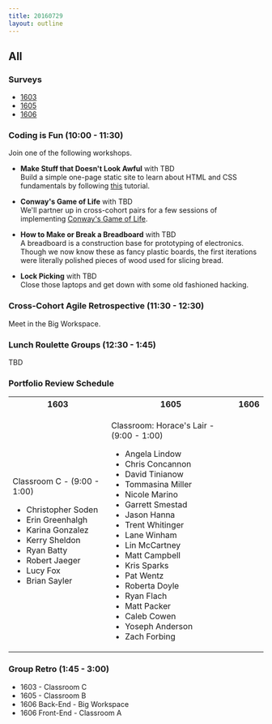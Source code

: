 ```yaml
---
title: 20160729
layout: outline
---
```


## All

### Surveys

* [1603]()
* [1605]()
* [1606]()

### Coding is Fun (10:00 - 11:30)
Join one of the following workshops.  

* **Make Stuff that Doesn't Look Awful** with TBD  
Build a simple one-page static site to learn about HTML and CSS fundamentals by following [this](https://github.com/turingschool-examples/introductory-static-site) tutorial.

* **Conway's Game of Life** with TBD  
We'll partner up in cross-cohort pairs for a few sessions of implementing [Conway's Game of Life](https://en.wikipedia.org/wiki/Conway%27s_Game_of_Life).

* **How to Make or Break a Breadboard** with TBD  
A breadboard is a construction base for prototyping of electronics. Though we now know these as fancy plastic boards, the first iterations were literally polished pieces of wood used for slicing bread.

* **Lock Picking** with TBD  
Close those laptops and get down with some old fashioned hacking.

### Cross-Cohort Agile Retrospective (11:30 - 12:30)
Meet in the Big Workspace.

### Lunch Roulette Groups (12:30 - 1:45)
TBD

### Portfolio Review Schedule
<table>
  <tbody>
    <tr>
      <th>1603</th>
      <th>1605</th>
      <th>1606</th>
    </tr>
    <tr>
      <td>
        <p>Classroom C - (9:00 - 1:00)</p>
        <ul>
          <li>Christopher Soden</li>
          <li>Erin Greenhalgh</li>
          <li>Karina Gonzalez</li>
          <li>Kerry Sheldon</li>
          <li>Ryan Batty</li>
          <li>Robert Jaeger</li>
          <li>Lucy Fox</li>
          <li>Brian Sayler</li>
        </ul>        
      </td>
      <td>
        <p>Classroom: Horace's Lair - (9:00 - 1:00)</p>
        <ul>
          <li>Angela Lindow</li>
          <li>Chris Concannon</li>
          <li>David Tinianow</li>
          <li>Tommasina Miller</li>
          <li>Nicole Marino</li>
          <li>Garrett Smestad</li>
          <li>Jason Hanna</li>
          <li>Trent Whitinger</li>
          <li>Lane Winham</li>
          <li>Lin McCartney</li>
          <li>Matt Campbell</li>
          <li>Kris Sparks</li>
          <li>Pat Wentz</li>
          <li>Roberta Doyle</li>
          <li>Ryan Flach</li>
          <li>Matt Packer</li>
          <li>Caleb Cowen</li>
          <li>Yoseph Anderson</li>
          <li>Zach Forbing</li>
        </ul>        
      </td>
      <td>
        <!-- With Mike
        <ul>
          <li>Time - Student</li>
        </ul>        
        With Jeff
        <ul>
          <li>Time - Student</li>
        </ul>
        With Beth
        <ul>
          <li>Time - Student</li>
        </ul> -->
      </td>
    </tr>
  </tbody>
</table>

### Group Retro (1:45 - 3:00)
* 1603 - Classroom C
* 1605 - Classroom B
* 1606 Back-End - Big Workspace
* 1606 Front-End - Classroom A
